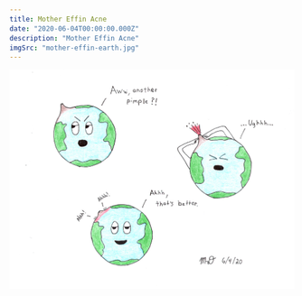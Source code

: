 ```yaml
---
title: Mother Effin Acne
date: "2020-06-04T00:00:00.000Z"
description: "Mother Effin Acne"
imgSrc: "mother-effin-earth.jpg"
---
```


![Mother Effin Acne](./mother-effin-earth.jpg)
